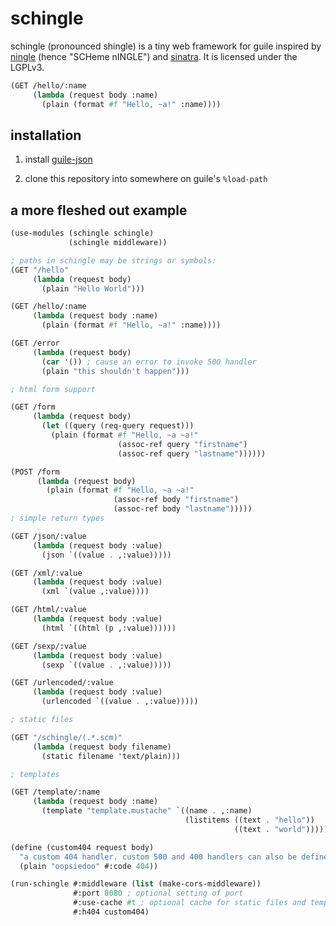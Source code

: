 # schingle

schingle (pronounced shingle) is a tiny web framework for guile inspired by
[ningle](https://github.com/fukamachi/ningle) (hence "SCHeme nINGLE") and
[sinatra](https://github.com/sinatra/sinatra). It is licensed under the LGPLv3.

```scheme
(GET /hello/:name
     (lambda (request body :name)
       (plain (format #f "Hello, ~a!" :name))))
```

## installation

1) install [guile-json](https://github.com/aconchillo/guile-json)

2) clone this repository into somewhere on guile's `%load-path`

## a more fleshed out example

```scheme
(use-modules (schingle schingle)
             (schingle middleware))

; paths in schingle may be strings or symbols:
(GET "/hello"
     (lambda (request body)
       (plain "Hello World")))

(GET /hello/:name
     (lambda (request body :name)
       (plain (format #f "Hello, ~a!" :name))))

(GET /error
     (lambda (request body)
       (car '()) ; cause an error to invoke 500 handler
       (plain "this shouldn't happen")))

; html form support

(GET /form
     (lambda (request body)
       (let ((query (req-query request)))
         (plain (format #f "Hello, ~a ~a!"
                        (assoc-ref query "firstname")
                        (assoc-ref query "lastname"))))))

(POST /form
      (lambda (request body)
        (plain (format #f "Hello, ~a ~a!"
                       (assoc-ref body "firstname")
                       (assoc-ref body "lastname")))))
; simple return types

(GET /json/:value
     (lambda (request body :value)
       (json `((value . ,:value)))))

(GET /xml/:value
     (lambda (request body :value)
       (xml `(value ,:value))))

(GET /html/:value
     (lambda (request body :value)
       (html `((html (p ,:value))))))

(GET /sexp/:value
     (lambda (request body :value)
       (sexp `((value . ,:value)))))

(GET /urlencoded/:value
     (lambda (request body :value)
       (urlencoded `((value . ,:value)))))

; static files

(GET "/schingle/(.*.scm)"
     (lambda (request body filename)
       (static filename 'text/plain)))

; templates

(GET /template/:name
     (lambda (request body :name)
       (template "template.mustache" `((name . ,:name)
                                       (listitems ((text . "hello"))
                                                  ((text . "world")))))))

(define (custom404 request body)
  "a custom 404 handler. custom 500 and 400 handlers can also be defined"
  (plain "oopsiedoo" #:code 404))

(run-schingle #:middleware (list (make-cors-middleware))
              #:port 8080 ; optional setting of port
              #:use-cache #t ; optional cache for static files and templates
              #:h404 custom404)
```
